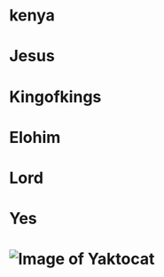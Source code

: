 # kenya
# Jesus
# Kingofkings
# Elohim
# Lord
# Yes
# ![Image of Yaktocat](https://octodex.github.com/images/yaktocat.png)
